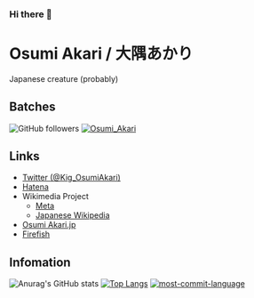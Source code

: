 ### Hi there 👋

<!--
**Osumi-Akari/Osumi-Akari** is a ✨ _special_ ✨ repository because its `README.md` (this file) appears on your GitHub profile.

Here are some ideas to get you started:

- 🔭 I’m currently working on ...
- 🌱 I’m currently learning ...
- 👯 I’m looking to collaborate on ...
- 🤔 I’m looking for help with ...
- 💬 Ask me about ...
- 📫 How to reach me: ...
- 😄 Pronouns: ...
- ⚡ Fun fact: ...
-->

# Osumi Akari / 大隅あかり
Japanese creature (probably)

## Batches
![GitHub followers](https://img.shields.io/github/followers/oageo?style=social)
[![Osumi_Akari](https://img.shields.io/endpoint?url=https%3A%2F%2Fatcoder-badges.now.sh%2Fapi%2Fatcoder%2Fjson%2FOsumi_Akari)](https://atcoder.jp/users/Osumi_Akari)

## Links
* [Twitter (@Kig_OsumiAkari)](https://twitter.com/Kig_OsumiAkari)
* [Hatena](https://profile.hatena.ne.jp/oageo/)
* Wikimedia Project
  * [Meta](https://w.wiki/73H)
  * [Japanese Wikipedia](https://w.wiki/BVv)
* [Osumi Akari.jp](https://www.osumiakari.jp)
* [Firefish](https://c.osumiakari.jp/@oageo)

## Infomation
![Anurag's GitHub stats](https://github-readme-stats.vercel.app/api?username=oageo&theme=github_dark_dimmed&show_icons=true)
[![Top Langs](https://github-readme-stats.vercel.app/api/top-langs/?username=oageo&theme=github_dark_dimmed)](https://github.com/anuraghazra/github-readme-stats)
[![most-commit-language](https://github-profile-summary-cards.vercel.app/api/cards/most-commit-language?username=oageo&theme=tokyonight)](https://github.com/vn7n24fzkq/github-profile-summary-cards)
